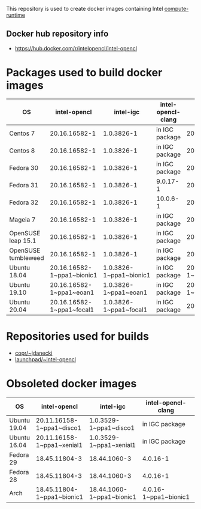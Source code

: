 This repository is used to create docker images containing Intel [compute-runtime](https://github.com/intel/compute-runtime)

## Docker hub repository info

* https://hub.docker.com/r/intelopencl/intel-opencl

# Packages used to build docker images

OS | intel-opencl | intel-igc | intel-opencl-clang | gmmlib
-- | ------------ | ----------| ------------------ | ------ |
Centos 7     | 20.16.16582-1 | 1.0.3826-1 | in IGC package | 20.1.1-1 |
Centos 8     | 20.16.16582-1 | 1.0.3826-1 | in IGC package | 20.1.1-1 |
Fedora 30    | 20.16.16582-1 | 1.0.3826-1 | in IGC package | 20.1.1-1 |
Fedora 31    | 20.16.16582-1 | 1.0.3826-1 | 9.0.17-1       | 20.1.1-1 |
Fedora 32    | 20.16.16582-1 | 1.0.3826-1 | 10.0.6-1       | 20.1.1-1 |
Mageia 7     | 20.16.16582-1 | 1.0.3826-1 | in IGC package | 20.1.1-1 |
OpenSUSE leap 15.1  | 20.16.16582-1 | 1.0.3826-1 | in IGC package | 20.1.1-1 |
OpenSUSE tumbleweed | 20.16.16582-1 | 1.0.3826-1 | in IGC package | 20.1.1-1 |
Ubuntu 18.04 | 20.16.16582-1\~ppa1\~bionic1 | 1.0.3826-1\~ppa1\~bionic1 | in IGC package | 20.1.1-1\~ppa2\~bionic1 |
Ubuntu 19.10 | 20.16.16582-1\~ppa1\~eoan1   | 1.0.3826-1\~ppa1\~eoan1   | in IGC package | 20.1.1-1\~ppa2\~eoan1   |
Ubuntu 20.04 | 20.16.16582-1\~ppa1\~focal1  | 1.0.3826-1\~ppa1\~focal1  | in IGC package | 20.1.1+ds1-1            |

# Repositories used for builds

* [copr/\~jdanecki](https://copr.fedorainfracloud.org/coprs/jdanecki/intel-opencl)
* [launchpad/\~intel-opencl](https://launchpad.net/~intel-opencl/+archive/ubuntu/intel-opencl)

# Obsoleted docker images

OS | intel-opencl | intel-igc | intel-opencl-clang | gmmlib
-- | ------------ | ----------| ------------------ | ------ |
Ubuntu 19.04 | 20.11.16158-1\~ppa1\~disco1  | 1.0.3529-1\~ppa1\~disco1  | in IGC package | 19.4.1-1\~ppa1\~disco1  |
Ubuntu 16.04 | 20.11.16158-1\~ppa1\~xenial1 | 1.0.3529-1\~ppa1\~xenial1 | in IGC package | 19.4.1-1\~ppa1\~xenial1 |
Fedora 29 | 18.45.11804-3 | 18.44.1060-3 | 4.0.16-1 | 18.4.348-3 |
Fedora 28 | 18.45.11804-3 | 18.44.1060-3 | 4.0.16-1 | 18.4.348-3 |
Arch | 18.45.11804-1\~ppa1\~bionic1 | 18.44.1060-1\~ppa1\~bionic1 | 4.0.16-1\~ppa1\~bionic1 | 18.4.348-1\~ppa1\~bionic1 |
